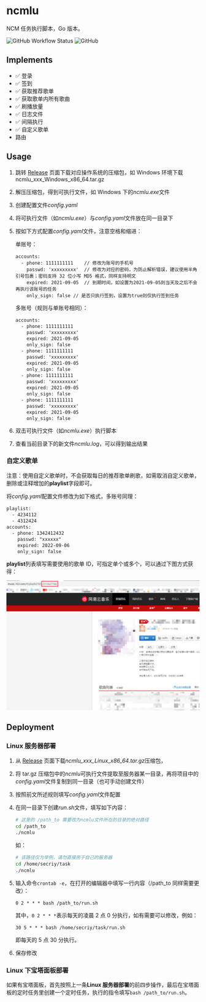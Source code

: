 # ncmlu

NCM 任务执行脚本，Go 版本。

![GitHub Workflow Status](https://img.shields.io/github/workflow/status/secriy/ncmlu/Go)
![GitHub](https://img.shields.io/github/license/secriy/ncmlu)

## Implements

- ✅ 登录
- ✅ 签到
- ✅ 获取推荐歌单
- ✅ 获取歌单内所有歌曲
- ✅ 刷播放量
- ✅ 日志文件
- ✅ 间隔执行
- ✅ 自定义歌单
- 路由

## Usage

1. 跳转 [Release](https://github.com/secriy/ncmlu/releases) 页面下载对应操作系统的压缩包，如 Windows 环境下载 ncmlu_xxx_Windows_x86_64.tar.gz
2. 解压压缩包，得到可执行文件，如 Windows 下的*ncmlu.exe*文件
3. 创建配置文件*config.yaml*
4. 将可执行文件（如*ncmlu.exe*）与*config.yaml*文件放在同一目录下
5. 按如下方式配置*config.yaml*文件，注意空格和缩进：

   单账号：

   ```
   accounts:
     - phone: 1111111111 	// 修改为账号的手机号
       passwd: 'xxxxxxxxx'	// 修改为对应的密码，为防止解析错误，建议使用半角引号包裹；密码支持 32 位小写 MD5 格式，同样支持明文
       expired: 2021-09-05	// 到期时间，如设置为2021-09-05则当天及之后不会再执行该账号的任务
       only_sign: false	// 是否只执行签到，设置为true则仅执行签到任务
   ```

   多账号（规则与单账号相同）：

   ```
   accounts:
     - phone: 1111111111
       passwd: 'xxxxxxxxx'
       expired: 2021-09-05
       only_sign: false
     - phone: 1111111111
       passwd: 'xxxxxxxxx'
       expired: 2021-09-05
       only_sign: false
     - phone: 1111111111
       passwd: 'xxxxxxxxx'
       expired: 2021-09-05
       only_sign: false
     - phone: 1111111111
       passwd: 'xxxxxxxxx'
       expired: 2021-09-05
       only_sign: false
   ```

6. 双击可执行文件（如*ncmlu.exe*）执行脚本
7. 查看当前目录下的新文件*ncmlu.log*，可以得到输出结果

### 自定义歌单

注意：使用自定义歌单时，不会获取每日的推荐歌单刷歌，如需取消自定义歌单，删除或注释增加的**playlist**字段即可。

将*config.yaml*配置文件修改为如下格式，多账号同理：

```
playlist:
  - 4234112
  - 4312424
accounts:
  - phone: 1342412432
    passwd: "xxxxxx"
    expired: 2022-09-06
    only_sign: false
```

**playlist**列表填写需要使用的歌单 ID，可指定单个或多个，可以通过下图方式获得：

![image-20210906181506108](README/image-20210906181506108.png)

## Deployment

### Linux 服务器部署

1. 从 [Release](https://github.com/secriy/ncmlu/releases) 页面下载*ncmlu_xxx_Linux_x86_64.tar.gz*压缩包，
2. 将 tar.gz 压缩包中的*ncmlu*可执行文件提取至服务器某一目录，再将项目中的*config.yaml*文件复制到同一目录（也可手动创建文件）
3. 按照前文所述规则填写*config.yaml*文件配置
4. 在同一目录下创建*run.sh*文件，填写如下内容：

   ```sh
   # 这里的 /path_to 需要改为ncmlu文件所在的目录的绝对路径
   cd /path_to
   ./ncmlu
   ```

   如：

   ```sh
   # 该路径仅为举例，请勿直接用于自己的服务器
   cd /home/secriy/task
   ./ncmlu
   ```

5. 输入命令`crontab -e`，在打开的编辑器中填写一行内容（/path_to 同样需要更改）：

   ```
   0 2 * * * bash /path_to/run.sh
   ```

   其中，`0 2 * * *`表示每天的凌晨 2 点 0 分执行，如有需要可以修改，例如：

   ```
   30 5 * * * bash /home/secriy/task/run.sh
   ```

   即每天的 5 点 30 分执行。

6. 保存修改

### Linux 下宝塔面板部署

如果有宝塔面板，首先按照上一条**Linux 服务器部署**的前四步操作，最后在宝塔面板的定时任务里创建一个定时任务，执行的指令填写`bash /path_to/run.sh`。
